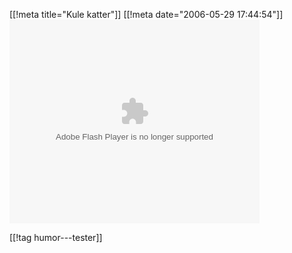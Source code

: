 [[!meta  title="Kule katter"]]
[[!meta  date="2006-05-29 17:44:54"]]
<embed style="width:400px; height:326px;" id="VideoPlayback" align="middle" type="application/x-shockwave-flash" src="http://video.google.com/googleplayer.swf?videoUrl=http%3A%2F%2Fvp.video.google.com%2Fvideodownload%3Fversion%3D0%26secureurl%3DtwAAAG7ggqAHSiJjpW0D3w4aYTXK6kHkDCBS1nT8jEB60_GYaT5WPKwPT7PVELUKMsiD-bDdO0KboG9dBNaI58LFA_3F5ERgsXJlTHHlGTkSY2WClLLX6kCXst5tPGqBQChhWjtKFsHhgdsZyTF5i-EJFr2hsRIGAYUBrdr1JU9bZqAdgsc9A7NVpkhQQPxBmHXrVIV9jRmb4uRUgS8LuV7VlnLuoKUi5y1HxD9_eY_Yo5ITJXmhU1AF1DtN_dwYuSdZfQ%26sigh%3DwxFGnn2beJp6xdz408jClj694uI%26begin%3D0%26len%3D71066%26docid%3D-7199158973758073420&thumbnailUrl=http%3A%2F%2Fvideo.google.com%2FThumbnailServer%3Fapp%3Dvss%26contentid%3D908456ef589253f5%26second%3D5%26itag%3Dw320%26urlcreated%3D1148922112%26sigh%3DIa3q4PIkhD2zJTQYCeiGwRSUQI0&playerId=-7199158973758073420" allowScriptAccess="sameDomain" quality="best" bgcolor="#ffffff" scale="noScale" wmode="window" salign="TL"  FlashVars="playerMode=embedded"> </embed>

[[!tag  humor---tester]]